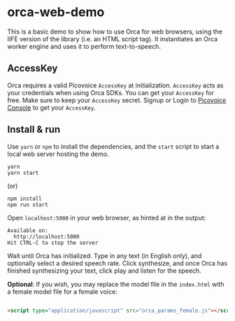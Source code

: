 # orca-web-demo

This is a basic demo to show how to use Orca for web browsers, using the IIFE version of the library (i.e. an HTML
script tag). It instantiates an Orca worker engine and uses it to perform text-to-speech.

## AccessKey

Orca requires a valid Picovoice `AccessKey` at initialization. `AccessKey` acts as your credentials when using Orca
SDKs.
You can get your `AccessKey` for free. Make sure to keep your `AccessKey` secret.
Signup or Login to [Picovoice Console](https://console.picovoice.ai/) to get your `AccessKey`.

## Install & run

Use `yarn` or `npm` to install the dependencies, and the `start` script to start a local web server hosting the demo.

```console
yarn
yarn start
```

(or)

```console
npm install
npm run start
```

Open `localhost:5000` in your web browser, as hinted at in the output:

```console
Available on:
  http://localhost:5000
Hit CTRL-C to stop the server
```

Wait until Orca has initialized. Type in any text (in English only), and optionally select a desired speech rate. Click
synthesize, and once Orca has finished synthesizing your text, click play and listen for the speech.

**Optional**: If you wish, you may replace the model file in the `index.html` with a female model file for a female
voice:

```html

<script type="application/javascript" src="orca_params_female.js"></script>
```
